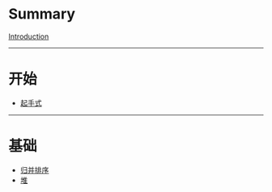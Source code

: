# Summary

[Introduction](README.md)

---

# 开始

- [起手式](start/starting/README.md)

---

# 基础

- [归并排序](base/merge-sort/README.md)
- [堆](base/heap/README.md)
